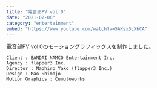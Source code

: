 ```yaml
---
title: "電音部PV vol.0"
date: "2021-02-06"
category: "entertainment"
embed: "https://www.youtube.com/watch?v=5AKsx5LXbCA"
---
```


電音部PV vol.0のモーショングラフィックスを制作しました。

```plaintext
Client : BANDAI NAMCO Entertainment Inc.
Agency : flapper3 Inc.
Director : Naohiro Yako (flapper3 Inc.)
Design : Mao Shimojo
Motion Graphics : Cumuloworks
```
